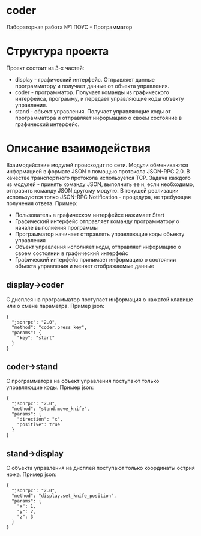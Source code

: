 # coder
Лабораторная работа №1 ПОУС - Программатор

# Структура проекта
Проект состоит из 3-х частей:
* display - графический интерфейс. Отправляет данные программатору и получает данные от объекта управления.
* coder - программатор. Получает команды из графического интерфейса, программу, и передает управляющие коды объекту управления.
* stand - объект управления. Получает управляющие коды от программатора и отправляет информацию о своем состояние в графический интерфейс. 

# Описание взаимодействия
Взаимодействие модулей происходит по сети. Модули обмениваются информацией в формате JSON с помощью протокола JSON-RPC 2.0. В качестве транспортного протокола используется TCP. Задача каждого из модулей - принять команду JSON, выполнить ее и, если необходимо, отправить команду JSON другому модулю. В текущей реализации используются толко JSON-RPC Notification - процедура, не требующая получения ответа.
Пример:
* Пользователь в графическом интерфейсе нажимает Start
* Графический интерфейс отправляет команду программатору о начале выполнения программы
* Программатор начинает отправлять управляющие коды объекту управления
* Объект управления исполняет коды, отправляет информацию о своем состоянии в графический интерфейс
* Графический интерфейс принимает информацию о состоянии объекта управления и меняет отображаемые данные
## display->coder
С дисплея на программатор поступает информация о нажатой клавише или о смене параметра. Пример json:
```
{
  "jsonrpc": "2.0",
  "method": "coder.press_key",
  "params": {
    "key": "start"
  }
}
```
## coder->stand
С программатора на объект управления поступают только управляющие коды. Пример json:
```
{
  "jsonrpc": "2.0",
  "method": "stand.move_knife",
  "params": {
    "direction": "x",
    "positive": true
  }
}
```
## stand->display
С объекта управления на дисплей поступают только координаты острия ножа. Пример json:
```
{
  "jsonrpc": "2.0",
  "method": "display.set_knife_position",
  "params": {
    "x": 1,
    "y": 2,
    "z": 3
  }
}
```
